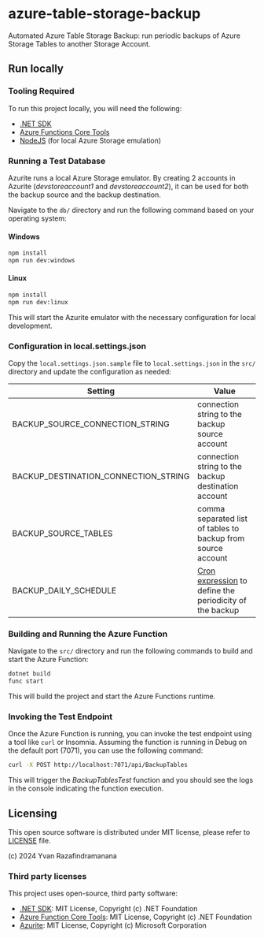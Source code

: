 # azure-table-storage-backup

Automated Azure Table Storage Backup: run periodic backups of Azure Storage Tables to another Storage Account.

## Run locally

### Tooling Required

To run this project locally, you will need the following:

- [.NET SDK](https://dotnet.microsoft.com/download)
- [Azure Functions Core Tools](https://docs.microsoft.com/en-us/azure/azure-functions/functions-run-local)
- [NodeJS](https://nodejs.org/en/download/package-manager/current) (for local Azure Storage emulation)

### Running a Test Database

Azurite runs a local Azure Storage emulator. By creating 2 accounts in Azurite (*devstoreaccount1* and *devstoreaccount2*), it can be used for both the backup source and the backup destination.

Navigate to the `db/` directory and run the following command based on your operating system:

#### Windows

```sh
npm install
npm run dev:windows
```

#### Linux

```sh
npm install
npm run dev:linux
```
This will start the Azurite emulator with the necessary configuration for local development.

### Configuration in local.settings.json

Copy the `local.settings.json.sample` file to `local.settings.json` in the `src/` directory and update the configuration as needed:

| Setting | Value |
|---|---|
| BACKUP_SOURCE_CONNECTION_STRING | connection string to the backup source account |
| BACKUP_DESTINATION_CONNECTION_STRING | connection string to the backup destination account |
| BACKUP_SOURCE_TABLES | comma separated list of tables to backup from source account |
| BACKUP_DAILY_SCHEDULE | [Cron expression](https://github.com/atifaziz/NCrontab) to define the periodicity of the backup |


### Building and Running the Azure Function

Navigate to the `src/` directory and run the following commands to build and start the Azure Function:

```sh
dotnet build
func start
```

This will build the project and start the Azure Functions runtime.

### Invoking the Test Endpoint
Once the Azure Function is running, you can invoke the test endpoint using a tool like `curl` or Insomnia. Assuming the function is running in Debug on the default port (7071), you can use the following command:

```sh
curl -X POST http://localhost:7071/api/BackupTables
```

This will trigger the *BackupTablesTest* function and you should see the logs in the console indicating the function execution.

## Licensing

This open source software is distributed under MIT license, please refer to [LICENSE](LICENSE) file.

(c) 2024 Yvan Razafindramanana

### Third party licenses

This project uses open-source, third party software:

- [.NET SDK](https://github.com/dotnet/sdk): MIT License, Copyright (c) .NET Foundation
- [Azure Function Core Tools](https://github.com/Azure/azure-functions-core-tools): MIT License, Copyright (c) .NET Foundation
- [Azurite](https://github.com/Azure/Azurite): MIT License, Copyright (c) Microsoft Corporation
